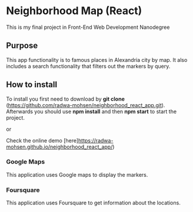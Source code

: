 # Neighborhood Map (React)

This is my final project in Front-End Web Development Nanodegree

## Purpose

This app functionality is to famous places in Alexandria city by map. It also includes a search functionality that filters out the markers by query.

## How to install

To install you first need to download by **git clone** (https://github.com/radwa-mohsen/neighborhood_react_app.git). Afterwards you should use **npm install** and then **npm start** to start the project.

or

Check the online demo [here]https://radwa-mohsen.github.io/neighborhood_react_app/)

### Google Maps

This application uses Google maps to display the markers.

### Foursquare

This application uses Foursquare to get information about the locations.
